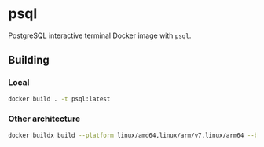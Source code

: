# psql

PostgreSQL interactive terminal Docker image with ```psql```.

## Building

### Local

```bash
docker build . -t psql:latest
```

### Other architecture

```bash
docker buildx build --platform linux/amd64,linux/arm/v7,linux/arm64 --build-arg ALPINE_VERSION=latest . 
```
